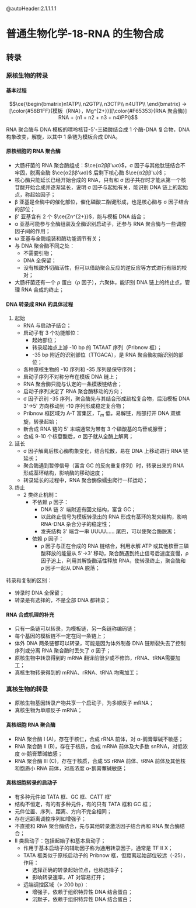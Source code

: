 @autoHeader:2.1.1.1.1

# 普通生物化学-18-RNA 的生物合成

## 转录

### 原核生物的转录

#### 基本过程

$$\ce{\begin{bmatrix}n1ATP\\
    n2GTP\\
    n3CTP\\
    n4UTP\\
\end{bmatrix} ->[\color{#58B1FF}{模板（RNA），Mg^{2+}}][\color{#F65353}{RNA 聚合酶}] RNA + (n1 + n2 + n3 + n4)PPi}$$

RNA 聚合酶与 DNA 模板的嘌呤核苷-5'-三磷酸结合成 1 个酶-DNA 复合物，DNA 构象改变，解旋，以其中 1 条链为模板合成 DNA。

#### 原核细胞的 RNA 聚合酶

- 大肠杆菌的 RNA 聚合酶组成：$\ce{α2ββ'ωσ}$，σ 因子与其他肽链结合不牢固，脱离全酶 $\ce{α2ββ'ωσ}$ 后剩下核心酶 $\ce{α2ββ'ω}$；
- 核心酶只能延长已经开始合成的 RNA，只有和 σ 因子共存时才能从第一个核苷酸开始合成并逐渐延长，说明 σ 因子与起始有关，能识别 DNA 链上的起始点，称起始因子；
- β 亚基是全酶中的催化部位，催化磷酸二酯键形成，也是核心酶与 σ 因子结合的部位；
- β' 亚基含有 2 个 $\ce{Zn^{2+}}$，能与模板 DNA 结合；
- α 亚基可能参与全酶组装及全酶识别启动子，还参与 RNA 聚合酶与一些调控因子间的作用；
- ω 亚基与全酶组装和酶功能调节有关；
- 与 DNA 聚合酶不同之处：
  - 不需要引物；
  - DNA 全保留；
  - 没有核酸外切酶活性，但可以借助聚合反应的逆反应等方式进行有限的校对；
- 大肠杆菌还有一个 ρ 蛋白（ρ 因子），六聚体，能识别 DNA 链上的终止点，管理 RNA 合成的终止；

#### DNA 转录成 RNA 的具体过程

1. 起始
   - RNA 与启动子结合；
   - 启动子有 3 个功能部位：
     - 起始部位；
     - 转录起始点上游 -10 bp 的 TATAAT 序列（Pribnow 框）；
     - -35 bp 附近的识别部位（TTGACA），是 RNA 聚合酶初始识别的部位；
   - 各种原核生物的 -10 序列和 -35 序列是保守序列；
   - 启动子序列不对称分布在模板 DNA 链上；
   - RNA 聚合酶只能与认定的一条模板链结合；
   - 启动子序列决定了 RNA 聚合酶移动的方向；
   - σ 因子识别 -35 序列，聚合酶先与其结合形成疏松复合物，后沿模板 DNA 3'→5' 方向移动到 -10 序列形成稳定复合物；
   - Pribnow 框区域为 A-T 富集区，$T_m$ 低，易解链，局部打开 DNA 双螺旋，转录起始；
   - 新合成 RNA 链的 5' 末端通常为带有 3 个磷酸基的鸟苷或腺苷；
   - 合成 9-10 个核苷酸后，σ 因子就从全酶上解离；
2. 延长
   - σ 因子解离后核心酶构象变化，结合松散，易在 DNA 上移动进行 RNA 链延长；
   - 聚合酶遇到暂停信号（富含 GC 的反向重复序列）时，转录出来的 RNA 形成茎环结构，影响酶的移动速度；
   - 转录延长的过程中，RNA 聚合酶像蠕虫爬行一样运动；
3. 终止
   - 2 类终止机制：
     - 不依赖 ρ 因子：
       - DNA 链 3' 端附近有回文结构，富含 GC；
       - 以此终止信号为模板转录出的 RNA 形成有茎环的发夹结构，影响 RNA-DNA 杂合分子的稳定性；
       - 发夹结构 3' 端含一串 UUUU…… 尾巴，可以使聚合酶脱离；
     - 依赖 ρ 因子：
       - ρ 因子与正在合成的 RNA 链结合，利用水解 ATP 或其他核苷三磷酸释放的能量从 5'→3' 移动，聚合酶遇到终止信号后速度变慢，ρ 因子追上，利用其解旋酶活性释放 RNA，使转录终止，聚合酶和 ρ 因子一起从 DNA 脱落；

转录和复制的区别：
- 转录时 DNA 全保留；
- 转录是有选择的，不是全部 DNA 都转录；

#### RNA 合成机理的补充

- 只有一条链可以转录，为模板链，另一条链称编码链；
- 每个基因的模板链不一定在同一条链上；
- 体外 DNA 两条链都可以转录，可能是因为体外制备 DNA 链断裂失去了控制序列或分离 RNA 聚合酶时丢失了 σ 因子；
- 原核生物中转录得到的 mRNA 翻译前很少或不修饰，rRNA、tRNA需要加工；
- 真核生物转录得到的 mRNA、rRNA、tRNA 均需加工；

### 真核生物的转录

- 原核生物基因转录产物共享一个启动子，为多顺反子 mRNA；
- 真核生物为单顺反子 mRNA；

#### 真核细胞 RNA 聚合酶

- RNA 聚合酶 I (A)，存在于核仁，合成 rRNA 前体，对 α-鹅膏蕈碱不敏感；
- RNA 聚合酶 II (B)，存在于核质，合成 mRNA 前体及大多数 snRNA，对低浓度 α-鹅膏蕈碱敏感；
- RNA 聚合酶 III (C)，存在于核质，合成 5S rRNA 前体、tRNA 前体及其他核和胞质小 RNA 前体，对高浓度 α-鹅膏蕈碱敏感；

#### 真核细胞转录的启动子

- 有多种元件如 TATA 框、GC 框、CATT 框‘
- 结构不恒定，有的有多种元件，有的只有 TATA 框和 GC 框；
- 元件位置、序列、距离、方向不完全相同；
- 存在远距离调控序列如增强子；
- 不直接和 RNA 聚合酶结合，先与其他转录激活因子结合再和 RNA 聚合酶结合；
- II 类启动子：包括起始子和基本启动子；
  - 作用于基本启动子的辅助因子称为通用转录因子，通常是 TF II X；
  - TATA 框类似于原核启动子的 Pribnow 框，但距离起始部位较远（-25），作用：
    - 选择正确的转录起始位点，也称选择子；
    - 影响转录速率，AT 对容易打开；
  - 远端调控区域（> 200 bp）：
    - 增强子，依赖于组织特异性 DNA 结合蛋白；
    - 沉默子，依赖于组织特异性 DNA 结合蛋白；